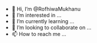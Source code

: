 - 👋 Hi, I’m @RofhiwaMukhanu
- 👀 I’m interested in ...
- 🌱 I’m currently learning ...
- 💞️ I’m looking to collaborate on ...
- 📫 How to reach me ...

<!---
RofhiwaMukhanu/RofhiwaMukhanu is a ✨ special ✨ repository because its `README.md` (this file) appears on your GitHub profile.
You can click the Preview link to take a look at your changes.
--->

